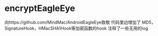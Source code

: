 # encryptEagleEye

向https://github.com/MindMac/AndroidEagleEye致敬
代码里边增加了
MD5，SignatureHook，HMacSHA1Hook等加密函数的hook
注释了一些无用的log